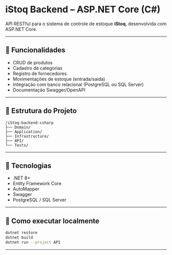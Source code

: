 # iStoq Backend – ASP.NET Core (C#)

API RESTful para o sistema de controle de estoque **iStoq**, desenvolvida com ASP.NET Core.

---

## 🚀 Funcionalidades

- CRUD de produtos
- Cadastro de categorias
- Registro de fornecedores
- Movimentações de estoque (entrada/saída)
- Integração com banco relacional (PostgreSQL ou SQL Server)
- Documentação Swagger/OpenAPI

---

## 🧱 Estrutura do Projeto

```
/iStoq-backend-csharp
├── Domain/
├── Application/
├── Infrastructure/
├── API/
└── Tests/
```

---

## 🔧 Tecnologias

- .NET 8+
- Entity Framework Core
- AutoMapper
- Swagger
- PostgreSQL / SQL Server

---

## 🚀 Como executar localmente

```bash
dotnet restore
dotnet build
dotnet run --project API
```

---